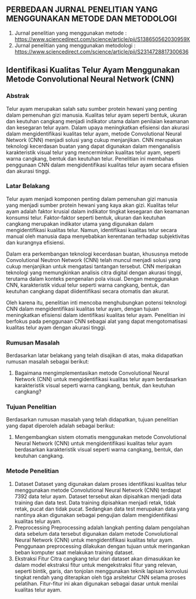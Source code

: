 ## PERBEDAAN JURNAL PENELITIAN YANG MENGGUNAKAN METODE DAN METODOLOGI
1. Jurnal penelitian yang menggunakan metode : https://www.sciencedirect.com/science/article/pii/S138650562030959X
2. Jurnal penelitian yang menggunakan metodologi : https://www.sciencedirect.com/science/article/pii/S2314728817300636

## Identifikasi Kualitas Telur Ayam Menggunakan Metode Convolutional Neural Network (CNN)
### Abstrak
Telur ayam merupakan salah satu sumber protein hewani yang penting dalam pemenuhan gizi manusia. Kualitas telur ayam seperti bentuk, ukuran dan keutuhan cangkang menjadi indikator utama dalam penilaian keamanan dan kesegaran telur ayam. Dalam upaya meningkatkan efisiensi dan akurasi dalam mengidentifikasi kualitas telur ayam, metode Convolutional Neural Network (CNN) menjadi solusi yang cukup menjanjikan. CNN merupakan teknologi kecerdasan buatan yang dapat digunakan dalam menganalisis karakteristik visual telur yang mencerminkan kualitas telur ayam, seperti warna cangkang, bentuk dan keutuhan telur. Penelitian ini membahas penggunaan CNN dalam mengidentifikasi kualitas telur ayam secara efisien dan akurasi tinggi.

### Latar Belakang
Telur ayam menjadi komponen penting dalam pemenuhan gizi manusia yang menjadi sumber protein hewani yang kaya akan gizi. Kualitas telur ayam adalah faktor krusial dalam indikator tingkat kesegaran dan keamanan konsumsi telur. Faktor-faktor seperti bentuk, ukuran dan keutuhan cangkang merupakan indikator utama yang digunakan dalam mengidentifikasi kualitas telur. Namun, identifikasi kualitas telur secara manual oleh manusia dapa menyebabkan kerentanan terhadap subjektivitas dan kurangnya efisiensi.

Dalam era perkembangan teknologi kecerdasan buatan, khususnya metode Convolutional Neutron Network (CNN) telah muncul menjadi solusi yang cukup menjanjikan untuk mengatasi tantangan tersebut. CNN meripakan teknologi yang memungkinkan analisis citra digital dengan akurasi tinggi, terutama dalam konteks pengenalan pola visual. Dengan menggunakan CNN, karakteristik vidual telur seperti warna cangkang, bentuk, dan keutuhan cangkang dapat diidentifikasi secara otomatis dan akurat.

Oleh karena itu, penelitian inti mencoba menghubungkan potensi teknologi CNN dalam mengidentifikasi kualitas telur ayam, dengan tujuan meningkatkan efisiensi dalam identifikasi kualitas telur ayam. Penelitian ini berfokus pada penggunaan CNN sebagai alat yang dapat mengotomatisasi kualitas telur ayam dengan akurasi tinggi. 

### Rumusan Masalah
Berdasarkan latar belakang yang telah disajikan di atas, maka didapatkan rumusan masalah sebagai berikut:
1. Bagaimana mengimplementasikan metode Convolutional Neural Network (CNN) untuk mengidentifikasi kualitas telur ayam berdasarkan karakteristik visual seperti warna cangkang, bentuk, dan keutuhan cangkang?

### Tujuan Penelitian
Berdasarkan rumusan masalah yang telah didapatkan, tujuan penelitian yang dapat diperoleh adalah sebagai berikut:
1. Mengembangkan sistem otomatis menggunakan metode Convolutional Neural Network (CNN) untuk mengidentifikasi kualitas telur ayam berdasarkan karakteristik visual seperti warna cangkang, bentuk, dan keutuhan cangkang.

### Metode Penelitian
1. Dataset
Dataset yang digunakan dalam proses identifikasi kualitas telur menggunakan metode Convolutional Neural Network (CNN) terdapat 7392 data telur ayam. Dataset tersebut akan dipisahkan menjadi data training dan data test. Data training dipisahkan menjadi retak, tidak retak, pucat dan tidak pucat. Sedangkan data test merupakan data yang nantinya akan digunakan sebagai pengujian dalam mengidentifikasi kualitas telur ayam.
2. Preprocessing
Preprocessing adalah langkah penting dalam pengolahan data sebelum data tersebut digunakan dalam metode Convolutional Neural Network (CNN) untuk mengidentifikasi kualitas telur ayam. Penggunaan preprocessing dilakukan dengan tujuan untuk meringankan beban komputer saat melakukan training dataset. 
3. Ekstraksi Fitur
Citra cangkang telur dari dataset akan dimasukkan ke dalam model ekstraksi fitur untuk mengekstraksi fitur yang relevan, seperti bintik, garis, dan tonjolan menggunakan teknik lapisan konvolusi tingkat rendah yang diterapkan oleh tiga arsitektur CNN selama proses pelatihan. Fitur-fitur ini akan digunakan sebagai dasar untuk menilai kualitas telur ayam.
